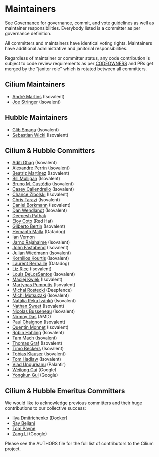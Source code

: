 # Maintainers

See [Governance](Documentation/community/governance/commit_access.rst) for
governance, commit, and vote guidelines as well as maintainer responsibilities.
Everybody listed is a committer as per governance definition.

All committers and maintainers have identical voting rights. Maintainers have
additional administrative and janitorial responsibilities.

Regardless of maintainer or committer status, any code contribution is subject
to code review requirements as per [CODEOWNERS](CODEOWNERS) and PRs get merged
by the "janitor role" which is rotated between all committers.

## Cilium Maintainers

 * [André Martins] (Isovalent)
 * [Joe Stringer] (Isovalent)

## Hubble Maintainers

 * [Glib Smaga] (Isovalent)
 * [Sebastian Wicki] (Isovalent)

## Cilium & Hubble Committers

 * [Aditi Ghag] (Isovalent)
 * [Alexandre Perrin] (Isovalent)
 * [Beatriz Martínez] (Isovalent)
 * [Bill Mulligan] (Isovalent)
 * [Bruno M. Custódio] (Isovalent)
 * [Casey Callendrello] (Isovalent)
 * [Chance Zibolski] (Isovalent)
 * [Chris Tarazi] (Isovalent)
 * [Daniel Borkmann] (Isovalent)
 * [Dan Wendlandt] (Isovalent)
 * [Deepesh Pathak]
 * [Eloy Coto] (Red Hat)
 * [Gilberto Bertin] (Isovalent)
 * [Hemanth Malla] (Datadog)
 * [Ian Vernon]
 * [Jarno Rajahalme] (Isovalent)
 * [John Fastabend] (Isovalent)
 * [Julian Wiedmann] (Isovalent)
 * [Kornilios Kourtis] (Isovalent)
 * [Laurent Bernaille] (Datadog)
 * [Liz Rice] (Isovalent)
 * [Louis DeLosSantos] (Isovalent)
 * [Maciej Kwiek] (Isovalent)
 * [Martynas Pumputis] (Isovalent)
 * [Michal Rostecki] (Deepfence)
 * [Michi Mutsuzaki] (Isovalent)
 * [Natália Réka Ivánkó] (Isovalent)
 * [Nathan Sweet] (Isovalent)
 * [Nicolas Busseneau] (Isovalent)
 * [Nirmoy Das] (AMD)
 * [Paul Chaignon] (Isovalent)
 * [Quentin Monnet] (Isovalent)
 * [Robin Hahling] (Isovalent)
 * [Tam Mach] (Isovalent)
 * [Thomas Graf] (Isovalent)
 * [Timo Beckers] (Isovalent)
 * [Tobias Klauser] (Isovalent)
 * [Tom Hadlaw] (Isovalent)
 * [Vlad Ungureanu] (Palantir)
 * [Weilong Cui] (Google)
 * [Yongkun Gui] (Google)

## Cilium & Hubble Emeritus Committers

We would like to acknowledge previous committers and their huge contributions to our collective success:

 * [Ilya Dmitrichenko] (Docker)
 * [Ray Bejjani]
 * [Tom Payne]
 * [Zang Li] (Google)


Please see the AUTHORS file for the full list of contributors to the Cilium
project.

[Aditi Ghag]: https://github.com/aditighag
[Alexandre Perrin]: https://github.com/kaworu
[André Martins]: https://github.com/aanm
[Beatriz Martínez]: https://github.com/b3a-dev
[Bill Mulligan]: https://github.com/xmulligan
[Bruno M. Custódio]: https://github.com/bmcustodio
[Casey Callendrello]: https://github.com/squeed
[Chance Zibolski]: https://github.com/chancez
[Chris Tarazi]: https://github.com/christarazi
[Daniel Borkmann]: https://github.com/borkmann
[Dan Wendlandt]: https://github.com/danwent
[Deepesh Pathak]: https://github.com/fristonio
[Eloy Coto]: https://github.com/eloycoto
[Gilberto Bertin]: https://github.com/jibi
[Glib Smaga]: https://github.com/glibsm
[Hemanth Malla]: https://github.com/hemanthmalla
[Ian Vernon]: https://github.com/ianvernon
[Ilya Dmitrichenko]: https://github.com/errordeveloper
[Jarno Rajahalme]: https://github.com/jrajahalme
[Joe Stringer]: https://github.com/joestringer
[John Fastabend]: https://github.com/jrfastab
[Julian Wiedmann]: https://github.com/julianwiedmann
[Kornilios Kourtis]: https://github.com/kkourt
[Laurent Bernaille]: https://github.com/lbernail
[Liz Rice]: https://github.com/lizrice
[Louis DeLosSantos]: https://github.com/ldelossa
[Maciej Kwiek]: https://github.com/nebril
[Martynas Pumputis]: https://github.com/brb
[Michal Rostecki]: https://github.com/vadorovsky
[Michi Mutsuzaki]: https://github.com/michi-covalent
[Natália Réka Ivánkó]: https://github.com/sharlns
[Nathan Sweet]: https://github.com/nathanjsweet
[Nicolas Busseneau]: https://github.com/nbusseneau
[Nirmoy Das]: https://github.com/nirmoy
[Paul Chaignon]: https://github.com/pchaigno
[Quentin Monnet]: https://github.com/qmonnet
[Ray Bejjani]: https://github.com/raybejjani
[Robin Hahling]: https://github.com/rolinh
[Sebastian Wicki]: https://github.com/gandro
[Tam Mach]: https://github.com/sayboras
[Thomas Graf]: https://github.com/tgraf
[Timo Beckers]: https://github.com/ti-mo
[Tobias Klauser]: https://github.com/tklauser
[Tom Hadlaw]: https://github.com/tommyp1ckles
[Tom Payne]: https://github.com/twpayne
[Vlad Ungureanu]: https://github.com/ungureanuvladvictor
[Weilong Cui]: https://github.com/Weil0ng
[Yongkun Gui]: https://github.com/anfernee
[Zang Li]: https://github.com/lzang
